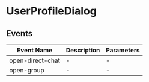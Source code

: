 # UserProfileDialog

## Events

<!-- @vuese:UserProfileDialog:events:start -->
|Event Name|Description|Parameters|
|---|---|---|
|open-direct-chat|-|-|
|open-group|-|-|

<!-- @vuese:UserProfileDialog:events:end -->


